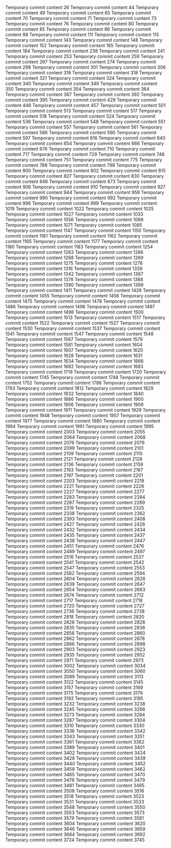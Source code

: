 Temporary commit content 26
Temporary commit content 44
Temporary commit content 49
Temporary commit content 65
Temporary commit content 70
Temporary commit content 71
Temporary commit content 73
Temporary commit content 76
Temporary commit content 80
Temporary commit content 85
Temporary commit content 86
Temporary commit content 88
Temporary commit content 111
Temporary commit content 115
Temporary commit content 143
Temporary commit content 148
Temporary commit content 152
Temporary commit content 165
Temporary commit content 184
Temporary commit content 238
Temporary commit content 241
Temporary commit content 253
Temporary commit content 259
Temporary commit content 267
Temporary commit content 274
Temporary commit content 298
Temporary commit content 301
Temporary commit content 306
Temporary commit content 316
Temporary commit content 318
Temporary commit content 321
Temporary commit content 324
Temporary commit content 340
Temporary commit content 349
Temporary commit content 350
Temporary commit content 354
Temporary commit content 364
Temporary commit content 387
Temporary commit content 392
Temporary commit content 395
Temporary commit content 429
Temporary commit content 446
Temporary commit content 457
Temporary commit content 501
Temporary commit content 513
Temporary commit content 517
Temporary commit content 518
Temporary commit content 524
Temporary commit content 536
Temporary commit content 548
Temporary commit content 551
Temporary commit content 557
Temporary commit content 561
Temporary commit content 586
Temporary commit content 590
Temporary commit content 597
Temporary commit content 616
Temporary commit content 640
Temporary commit content 654
Temporary commit content 666
Temporary commit content 676
Temporary commit content 710
Temporary commit content 717
Temporary commit content 729
Temporary commit content 748
Temporary commit content 751
Temporary commit content 775
Temporary commit content 788
Temporary commit content 798
Temporary commit content 800
Temporary commit content 802
Temporary commit content 815
Temporary commit content 827
Temporary commit content 830
Temporary commit content 848
Temporary commit content 873
Temporary commit content 906
Temporary commit content 910
Temporary commit content 927
Temporary commit content 944
Temporary commit content 959
Temporary commit content 990
Temporary commit content 992
Temporary commit content 996
Temporary commit content 999
Temporary commit content 1019
Temporary commit content 1022
Temporary commit content 1025
Temporary commit content 1027
Temporary commit content 1033
Temporary commit content 1056
Temporary commit content 1068
Temporary commit content 1071
Temporary commit content 1085
Temporary commit content 1147
Temporary commit content 1150
Temporary commit content 1161
Temporary commit content 1162
Temporary commit content 1165
Temporary commit content 1177
Temporary commit content 1180
Temporary commit content 1183
Temporary commit content 1254
Temporary commit content 1263
Temporary commit content 1266
Temporary commit content 1268
Temporary commit content 1269
Temporary commit content 1275
Temporary commit content 1278
Temporary commit content 1316
Temporary commit content 1339
Temporary commit content 1342
Temporary commit content 1367
Temporary commit content 1378
Temporary commit content 1388
Temporary commit content 1390
Temporary commit content 1399
Temporary commit content 1411
Temporary commit content 1429
Temporary commit content 1455
Temporary commit content 1456
Temporary commit content 1475
Temporary commit content 1478
Temporary commit content 1486
Temporary commit content 1496
Temporary commit content 1497
Temporary commit content 1498
Temporary commit content 1500
Temporary commit content 1513
Temporary commit content 1517
Temporary commit content 1522
Temporary commit content 1527
Temporary commit content 1530
Temporary commit content 1537
Temporary commit content 1541
Temporary commit content 1547
Temporary commit content 1548
Temporary commit content 1567
Temporary commit content 1579
Temporary commit content 1581
Temporary commit content 1604
Temporary commit content 1607
Temporary commit content 1620
Temporary commit content 1628
Temporary commit content 1631
Temporary commit content 1634
Temporary commit content 1666
Temporary commit content 1682
Temporary commit content 1683
Temporary commit content 1719
Temporary commit content 1720
Temporary commit content 1745
Temporary commit content 1748
Temporary commit content 1752
Temporary commit content 1786
Temporary commit content 1793
Temporary commit content 1812
Temporary commit content 1829
Temporary commit content 1832
Temporary commit content 1840
Temporary commit content 1886
Temporary commit content 1900
Temporary commit content 1906
Temporary commit content 1909
Temporary commit content 1911
Temporary commit content 1929
Temporary commit content 1948
Temporary commit content 1957
Temporary commit content 1977
Temporary commit content 1980
Temporary commit content 1984
Temporary commit content 1991
Temporary commit content 1995
Temporary commit content 2003
Temporary commit content 2055
Temporary commit content 2064
Temporary commit content 2068
Temporary commit content 2076
Temporary commit content 2079
Temporary commit content 2099
Temporary commit content 2101
Temporary commit content 2109
Temporary commit content 2110
Temporary commit content 2121
Temporary commit content 2128
Temporary commit content 2136
Temporary commit content 2159
Temporary commit content 2163
Temporary commit content 2167
Temporary commit content 2197
Temporary commit content 2201
Temporary commit content 2203
Temporary commit content 2219
Temporary commit content 2221
Temporary commit content 2226
Temporary commit content 2227
Temporary commit content 2277
Temporary commit content 2283
Temporary commit content 2284
Temporary commit content 2287
Temporary commit content 2289
Temporary commit content 2319
Temporary commit content 2325
Temporary commit content 2338
Temporary commit content 2362
Temporary commit content 2393
Temporary commit content 2408
Temporary commit content 2427
Temporary commit content 2428
Temporary commit content 2432
Temporary commit content 2434
Temporary commit content 2435
Temporary commit content 2437
Temporary commit content 2438
Temporary commit content 2447
Temporary commit content 2451
Temporary commit content 2476
Temporary commit content 2489
Temporary commit content 2497
Temporary commit content 2516
Temporary commit content 2537
Temporary commit content 2541
Temporary commit content 2542
Temporary commit content 2547
Temporary commit content 2553
Temporary commit content 2562
Temporary commit content 2594
Temporary commit content 2604
Temporary commit content 2626
Temporary commit content 2639
Temporary commit content 2647
Temporary commit content 2654
Temporary commit content 2663
Temporary commit content 2674
Temporary commit content 2712
Temporary commit content 2717
Temporary commit content 2718
Temporary commit content 2720
Temporary commit content 2727
Temporary commit content 2736
Temporary commit content 2738
Temporary commit content 2818
Temporary commit content 2820
Temporary commit content 2826
Temporary commit content 2828
Temporary commit content 2835
Temporary commit content 2836
Temporary commit content 2856
Temporary commit content 2860
Temporary commit content 2862
Temporary commit content 2878
Temporary commit content 2886
Temporary commit content 2898
Temporary commit content 2903
Temporary commit content 2923
Temporary commit content 2935
Temporary commit content 2952
Temporary commit content 2971
Temporary commit content 2973
Temporary commit content 3002
Temporary commit content 3034
Temporary commit content 3050
Temporary commit content 3060
Temporary commit content 3089
Temporary commit content 3113
Temporary commit content 3122
Temporary commit content 3145
Temporary commit content 3157
Temporary commit content 3169
Temporary commit content 3175
Temporary commit content 3179
Temporary commit content 3192
Temporary commit content 3195
Temporary commit content 3232
Temporary commit content 3238
Temporary commit content 3245
Temporary commit content 3266
Temporary commit content 3273
Temporary commit content 3284
Temporary commit content 3287
Temporary commit content 3304
Temporary commit content 3310
Temporary commit content 3330
Temporary commit content 3336
Temporary commit content 3342
Temporary commit content 3343
Temporary commit content 3351
Temporary commit content 3361
Temporary commit content 3362
Temporary commit content 3389
Temporary commit content 3401
Temporary commit content 3402
Temporary commit content 3424
Temporary commit content 3428
Temporary commit content 3439
Temporary commit content 3440
Temporary commit content 3452
Temporary commit content 3458
Temporary commit content 3462
Temporary commit content 3465
Temporary commit content 3470
Temporary commit content 3476
Temporary commit content 3479
Temporary commit content 3481
Temporary commit content 3485
Temporary commit content 3508
Temporary commit content 3516
Temporary commit content 3518
Temporary commit content 3523
Temporary commit content 3531
Temporary commit content 3533
Temporary commit content 3548
Temporary commit content 3550
Temporary commit content 3553
Temporary commit content 3573
Temporary commit content 3579
Temporary commit content 3581
Temporary commit content 3604
Temporary commit content 3620
Temporary commit content 3646
Temporary commit content 3659
Temporary commit content 3684
Temporary commit content 3692
Temporary commit content 3724
Temporary commit content 3745
